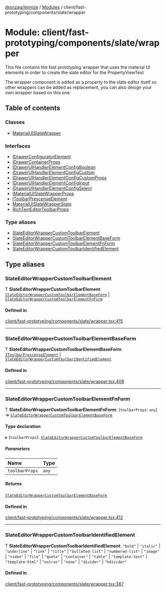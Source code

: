 [@onzag/itemize](../README.md) / [Modules](../modules.md) / client/fast-prototyping/components/slate/wrapper

# Module: client/fast-prototyping/components/slate/wrapper

This file contains the fast prototyping wrapper that uses the material UI elements
in order to create the slate editor for the PropertyViewText

The wrapper component is added as a property to the slate editor itself so other wrappers
can be added as replacement, you can also design your own wrapper based on this one

## Table of contents

### Classes

- [MaterialUISlateWrapper](../classes/client_fast_prototyping_components_slate_wrapper.MaterialUISlateWrapper.md)

### Interfaces

- [IDrawerConfiguratorElement](../interfaces/client_fast_prototyping_components_slate_wrapper.IDrawerConfiguratorElement.md)
- [IDrawerContainerProps](../interfaces/client_fast_prototyping_components_slate_wrapper.IDrawerContainerProps.md)
- [IDrawerUIHandlerElementConfigBoolean](../interfaces/client_fast_prototyping_components_slate_wrapper.IDrawerUIHandlerElementConfigBoolean.md)
- [IDrawerUIHandlerElementConfigCustom](../interfaces/client_fast_prototyping_components_slate_wrapper.IDrawerUIHandlerElementConfigCustom.md)
- [IDrawerUIHandlerElementConfigCustomProps](../interfaces/client_fast_prototyping_components_slate_wrapper.IDrawerUIHandlerElementConfigCustomProps.md)
- [IDrawerUIHandlerElementConfigInput](../interfaces/client_fast_prototyping_components_slate_wrapper.IDrawerUIHandlerElementConfigInput.md)
- [IDrawerUIHandlerElementConfigSelect](../interfaces/client_fast_prototyping_components_slate_wrapper.IDrawerUIHandlerElementConfigSelect.md)
- [IMaterialUISlateWrapperProps](../interfaces/client_fast_prototyping_components_slate_wrapper.IMaterialUISlateWrapperProps.md)
- [IToolbarPrescenseElement](../interfaces/client_fast_prototyping_components_slate_wrapper.IToolbarPrescenseElement.md)
- [MaterialUISlateWrapperState](../interfaces/client_fast_prototyping_components_slate_wrapper.MaterialUISlateWrapperState.md)
- [RichTextEditorToolbarProps](../interfaces/client_fast_prototyping_components_slate_wrapper.RichTextEditorToolbarProps.md)

### Type aliases

- [SlateEditorWrapperCustomToolbarElement](client_fast_prototyping_components_slate_wrapper.md#slateeditorwrappercustomtoolbarelement)
- [SlateEditorWrapperCustomToolbarElementBaseForm](client_fast_prototyping_components_slate_wrapper.md#slateeditorwrappercustomtoolbarelementbaseform)
- [SlateEditorWrapperCustomToolbarElementFnForm](client_fast_prototyping_components_slate_wrapper.md#slateeditorwrappercustomtoolbarelementfnform)
- [SlateEditorWrapperCustomToolbarIdentifiedElement](client_fast_prototyping_components_slate_wrapper.md#slateeditorwrappercustomtoolbaridentifiedelement)

## Type aliases

### SlateEditorWrapperCustomToolbarElement

Ƭ **SlateEditorWrapperCustomToolbarElement**: [`SlateEditorWrapperCustomToolbarElementBaseForm`](client_fast_prototyping_components_slate_wrapper.md#slateeditorwrappercustomtoolbarelementbaseform) \| [`SlateEditorWrapperCustomToolbarElementFnForm`](client_fast_prototyping_components_slate_wrapper.md#slateeditorwrappercustomtoolbarelementfnform)

#### Defined in

[client/fast-prototyping/components/slate/wrapper.tsx:415](https://github.com/onzag/itemize/blob/a24376ed/client/fast-prototyping/components/slate/wrapper.tsx#L415)

___

### SlateEditorWrapperCustomToolbarElementBaseForm

Ƭ **SlateEditorWrapperCustomToolbarElementBaseForm**: [`IToolbarPrescenseElement`](../interfaces/client_fast_prototyping_components_slate_wrapper.IToolbarPrescenseElement.md) \| [`SlateEditorWrapperCustomToolbarIdentifiedElement`](client_fast_prototyping_components_slate_wrapper.md#slateeditorwrappercustomtoolbaridentifiedelement)

#### Defined in

[client/fast-prototyping/components/slate/wrapper.tsx:408](https://github.com/onzag/itemize/blob/a24376ed/client/fast-prototyping/components/slate/wrapper.tsx#L408)

___

### SlateEditorWrapperCustomToolbarElementFnForm

Ƭ **SlateEditorWrapperCustomToolbarElementFnForm**: (`toolbarProps`: `any`) => [`SlateEditorWrapperCustomToolbarElementBaseForm`](client_fast_prototyping_components_slate_wrapper.md#slateeditorwrappercustomtoolbarelementbaseform)

#### Type declaration

▸ (`toolbarProps`): [`SlateEditorWrapperCustomToolbarElementBaseForm`](client_fast_prototyping_components_slate_wrapper.md#slateeditorwrappercustomtoolbarelementbaseform)

##### Parameters

| Name | Type |
| :------ | :------ |
| `toolbarProps` | `any` |

##### Returns

[`SlateEditorWrapperCustomToolbarElementBaseForm`](client_fast_prototyping_components_slate_wrapper.md#slateeditorwrappercustomtoolbarelementbaseform)

#### Defined in

[client/fast-prototyping/components/slate/wrapper.tsx:412](https://github.com/onzag/itemize/blob/a24376ed/client/fast-prototyping/components/slate/wrapper.tsx#L412)

___

### SlateEditorWrapperCustomToolbarIdentifiedElement

Ƭ **SlateEditorWrapperCustomToolbarIdentifiedElement**: ``"bold"`` \| ``"italic"`` \| ``"underline"`` \| ``"link"`` \| ``"title"`` \| ``"bulleted-list"`` \| ``"numbered-list"`` \| ``"image"`` \| ``"video"`` \| ``"file"`` \| ``"quote"`` \| ``"container"`` \| ``"table"`` \| ``"template-text"`` \| ``"template-html"`` \| ``"extras"`` \| ``"none"`` \| ``"divider"`` \| ``"hdivider"``

#### Defined in

[client/fast-prototyping/components/slate/wrapper.tsx:387](https://github.com/onzag/itemize/blob/a24376ed/client/fast-prototyping/components/slate/wrapper.tsx#L387)
